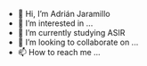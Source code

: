 - 👋 Hi, I’m Adrián Jaramillo
- 👀 I’m interested in ...
- 🌱 I’m currently studying ASIR
- 💞️ I’m looking to collaborate on ...
- 📫 How to reach me ...

<!---
adriasir123/adriasir123 is a ✨ special ✨ repository because its `README.md` (this file) appears on your GitHub profile.
You can click the Preview link to take a look at your changes.
--->
